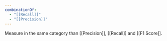 ```yaml
---
combinationOf:
  - "[[Recall]]"
  - "[[Precision]]"
---
```


Measure in the same category than [[Precision]], [[Recall]] and [[F1 Score]]. 

